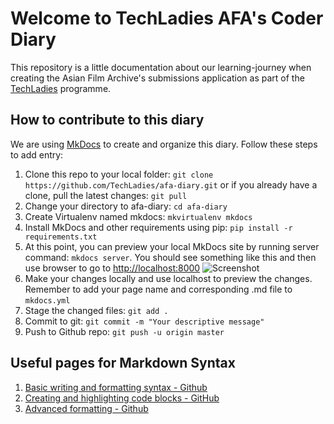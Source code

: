 # Welcome to TechLadies AFA's Coder Diary

This repository is a little documentation about our learning-journey when
creating the Asian Film Archive's submissions application as part of the
[TechLadies](http://techladies.co) programme.

## How to contribute to this diary

We are using [MkDocs](http://www.mkdocs.org) to create and organize this diary. Follow these steps to add entry:

1. Clone this repo to your local folder: `git clone https://github.com/TechLadies/afa-diary.git` or if you already have a clone, pull the latest changes: `git pull`
1. Change your directory to afa-diary: `cd afa-diary`
1. Create Virtualenv named mkdocs: `mkvirtualenv mkdocs`
1. Install MkDocs and other requirements using pip: `pip install -r requirements.txt`
1. At this point, you can preview your local MkDocs site by running server command: `mkdocs server`. You should see something like this and then use browser to go to [http://localhost:8000](http://localhost:8000) ![Screenshot](http://i.imgur.com/UePJaxN.png)
1. Make your changes locally and use localhost to preview the changes. Remember to add your page name and corresponding .md file to `mkdocs.yml`
1. Stage the changed files: `git add .`
1. Commit to git: `git commit -m "Your descriptive message"`
1. Push to Github repo: `git push -u origin master`

## Useful pages for Markdown Syntax
1. [Basic writing and formatting syntax - Github](https://help.github.com/articles/basic-writing-and-formatting-syntax/)
1. [Creating and highlighting code blocks - GitHub](https://help.github.com/articles/creating-and-highlighting-code-blocks/)
1. [Advanced formatting - Github](https://help.github.com/articles/working-with-advanced-formatting/)
